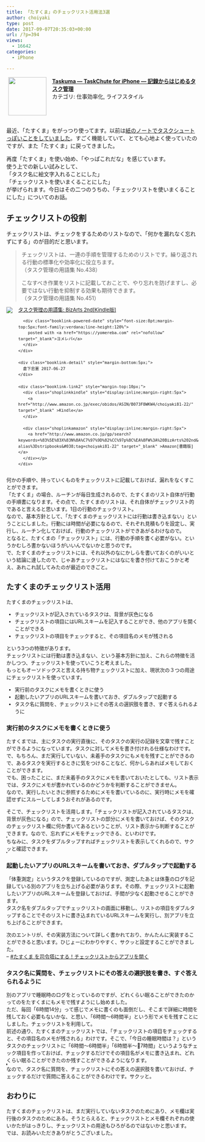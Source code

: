 ```yaml
---
title: 「たすくま」のチェックリスト活用法3選
author: choiyaki
type: post
date: 2017-09-07T20:35:03+00:00
url: /?p=394
views:
  - 16642
categories:
  - iPhone

---
```

<span class="appIcon"><img class="appIconImg" height="100" src="https://i0.wp.com/is3.mzstatic.com/image/thumb/Purple71/v4/55/49/b0/5549b03b-b6e5-4428-dbb9-629dffb4d111/source/100x100bb.jpg?fit=660%2C100" style="float:left;margin: 0px 15px 15px 5px;" data-recalc-dims="1" /></span><span class="appName"><strong><a href="https://itunes.apple.com/jp/app/taskuma-taskchute-for-iphone-%E8%A8%98%E9%8C%B2%E3%81%8B%E3%82%89%E3%81%AF%E3%81%98%E3%82%81%E3%82%8B%E3%82%BF%E3%82%B9%E3%82%AF%E7%AE%A1%E7%90%86/id896335635?mt=8&#038;uo=4&#038;at=7gIWFXQQ" target="itunes_store">Taskuma &#8212; TaskChute for iPhone &#8212; 記録からはじめるタスク管理</a></strong></span>  
<span class="appCategory">カテゴリ: 仕事効率化, ライフスタイル</span>  
<span class="badgeL" style="display:inline-block; margin:4px"><a href="https://itunes.apple.com/jp/app/taskuma-taskchute-for-iphone-%E8%A8%98%E9%8C%B2%E3%81%8B%E3%82%89%E3%81%AF%E3%81%98%E3%82%81%E3%82%8B%E3%82%BF%E3%82%B9%E3%82%AF%E7%AE%A1%E7%90%86/id896335635?mt=8&#038;uo=4&#038;at=7gIWFXQQ" target="itunes_store" style="display:inline-block;overflow:hidden;background:url(https://linkmaker.itunes.apple.com/htmlResources/assets/ja_jp//images/web/linkmaker/badge_appstore-lrg.png) no-repeat;width:135px;height:40px;"></a></span><br style="clear:both;" />

最近、「たすくま」をがっつり使ってます。以前は[紙のノートでタスクシュートっぽいことをしていました][1]。すごく機能していて、とても心地よく使っていたのですが、また「たすくま」に戻ってきました。

再度「たすくま」を使い始め、「やっぱこれだな」を感じています。  
使う上での新しい試みとして、  
「タスク名に絵文字入れることにした」  
「チェックリストを使いまくることにした」  
が挙げられます。今日はその二つのうちの、「チェックリストを使いまくることにした」についてのお話。

## チェックリストの役割

チェックリストは、チェックをするためのリストなので、「何かを漏れなく忘れずにする」のが目的だと思います。

> チェックリストは、一連の手順を管理するためのリストです。繰り返される行動の標準化や効率化に役立ちます。  
> （タスク管理の用語集 No.438）
> 
> こなすべき作業をリストに記載しておことで、やり忘れを防げますし、必要ではない行動を抑制する効果も期待できます。  
> （タスク管理の用語集 No.451） 

<div class="booklink-box" style="text-align:left;padding-bottom:20px;font-size:small;/zoom: 1;overflow: hidden;">
  <div class="booklink-image" style="float:left;margin:0 15px 10px 0;">
    <a href="http://www.amazon.co.jp/exec/obidos/asin/B073F8WKW4/choiyaki81-22/" target="_blank" ><img src="https://i2.wp.com/images-fe.ssl-images-amazon.com/images/I/41KD%2BtMKN8L._SL160_.jpg?w=660&#038;ssl=1" style="border: none;" data-recalc-dims="1" /></a>
  </div>
  
  <div class="booklink-info" style="line-height:120%;/zoom: 1;overflow: hidden;">
    <div class="booklink-name" style="margin-bottom:10px;line-height:120%">
      <a href="http://www.amazon.co.jp/exec/obidos/asin/B073F8WKW4/choiyaki81-22/" target="_blank" >タスク管理の用語集: BizArts 2nd[Kindle版]</a></p> 
      
      <div class="booklink-powered-date" style="font-size:8pt;margin-top:5px;font-family:verdana;line-height:120%">
        posted with <a href="https://yomereba.com" rel="nofollow" target="_blank">ヨメレバ</a>
      </div>
    </div>
    
    <div class="booklink-detail" style="margin-bottom:5px;">
      倉下忠憲 2017-06-27
    </div>
    
    <div class="booklink-link2" style="margin-top:10px;">
      <div class="shoplinkkindle" style="display:inline;margin-right:5px">
        <a href="http://www.amazon.co.jp/exec/obidos/ASIN/B073F8WKW4/choiyaki81-22/" target="_blank" >Kindle</a>
      </div>
      
      <div class="shoplinkamazon" style="display:inline;margin-right:5px">
        <a href="http://www.amazon.co.jp/gp/search?keywords=%83%5E%83X%83N%8A%C7%97%9D%82%CC%97p%8C%EA%8FW%3A%20BizArts%202nd&#038;__mk_ja_JP=%83J%83%5E%83J%83i&#038;url=search-alias%3Dstripbooks&#038;tag=choiyaki81-22" target="_blank" >Amazon[書籍版]</a>
      </div></p>
    </div>
  </div>
  
  <div class="booklink-footer" style="clear: left">
  </div>
</div>

何かの手順や、持っていくものをチェックリストに記載しておけば、漏れをなくすことができます。  
「たすくま」の場合、ルーチンが毎日生成されるので、たすくまのリスト自体が行動の手順書になります。その点で、たすくまのリストは、それ自体がチェックリスト的であると言えると思います。1日の行動のチェックリスト。  
なので、基本方針として、「たすくまのチェックリストには行動は書き込まない」ということにしました。行動には時間が必要になるので、それぞれ見積もりを設定し、実行し、ルーチン化しておけば、行動のチェックリストができあがるわけなので。  
となると、たすくまの「チェックリスト」には、行動の手順を書く必要がない。というかむしろ書かないほうがいいんでないかと思うのです。  
で、たすくまのチェックリストには、それ以外のなにかしらを書いておくのがいいという結論に達したので、じゃあチェックリストにはなにを書き付けておこうかと考え、あれこれ試してみたのが最近のできごと。

## たすくまのチェックリスト活用

たすくまのチェックリストは、

  * チェックリストが記入されているタスクは、背景が灰色になる
  * チェックリストの項目にはURLスキームを記入することができ、他のアプリを開くことができる
  * チェックリストの項目をチェックすると、その項目名のメモが残される

という3つの特徴があります。  
チェックリストには行動は書き込まない、という基本方針に加え、これらの特徴を活かしつつ、チェックリストを使っていこうと考えました。  
もっともオーソドックスと言える持ち物チェックリストに加え、現状次の３つの用途にチェックリストを使っています。

  * 実行前のタスクにメモを書くときに使う
  * 起動したいアプリのURLスキームを書いておき、ダブルタップで起動する
  * タスク名に質問を、チェックリストにその答えの選択肢を書き、すぐ答えられるように

### 実行前のタスクにメモを書くときに使う

たすくまでは、主にタスクの実行直後に、そのタスクの実行の記録を文章で残すことができるようになっています。タスクに対してメモを書き付けれる仕様なわけです。  
で、もちろん、まだ実行していない、未着手のタスクにもメモを残すことができるので、あるタスクを実行するときに気をつけることなど、何かしらあればメモしておくことができます。  
でも、困ったことに、まだ未着手のタスクにメモを書いておいたとしても、リスト表示では、タスクにメモが書かれているのかどうかを判断することができません。  
なので、実行したいときに参照するためにメモを書いているのに、実行時にメモを確認せずにスルーしてしまうおそれがあるのです。

そこで、チェックリストを活用します。「チェックリストが記入されているタスクは、背景が灰色になる」ので、チェックリストの部分にメモを書いておけば、そのタスクのチェックリスト欄に何か書いてあるということが、リスト表示から判断することができます。なので、忘れずにメモをチェックできる、といわけです。  
<a href="https://www.flickr.com/photos/57988299@N08/36919758842" target="_blank" rel="nofollow"><img src="https://i0.wp.com/farm5.static.flickr.com/4361/36919758842_5844336cae.jpg?w=660" alt="" title="IMG_5034 by choiyaki, on Flickr" style="border: 1px solid black;" data-recalc-dims="1" /></a>  
ちなみに、タスクをダブルタップすればチェックリストを表示してくれるので、サクッと確認できます。  
<a href="https://www.flickr.com/photos/57988299@N08/36919845072" target="_blank" rel="nofollow"><img src="https://i1.wp.com/farm5.static.flickr.com/4426/36919845072_27e6ff658c.jpg?w=660" alt="" title="IMG_5039 by choiyaki, on Flickr" style="border: 1px solid black;" data-recalc-dims="1" /></a>

### 起動したいアプリのURLスキームを書いておき、ダブルタップで起動する

「体重測定」というタスクを登録しているのですが、測定したあとは体重のログを記録している別のアプリを立ち上げる必要があります。その際、チェックリストに起動したいアプリのURLスキームを登録しておけば、手間が少なく起動させることができます。  
タスク名をダブルタップでチェックリストの画面に移動し、リストの項目をダブルタップすることでそのリストに書き込まれているURLスキームを実行し、別アプリを立ち上げることができます。

次のエントリが、その実装方法について詳しく書かれており、かんたんに実装することができると思います。ひじょーにわかりやすく、サクッと設定することができました。  
&#8211; [#たすくま を司令塔にする！チェックリストからアプリを開く][2]

### タスク名に質問を、チェックリストにその答えの選択肢を書き、すぐ答えられるように

別のアプリで睡眠時のログをとっているのですが、どれくらい眠ることができたのかってのをたすくまにもメモで残すようにし始めました。  
ただ、毎回「6時間14分」って感じでメモに書くのも面倒だし、そこまで詳細に時間を残しておく必要もないかな、と思い、「6時間〜6時間半」という形でメモを残すことにしました。チェックリストを利用して。  
前述の通り、たすくまのチェックリストでは、「チェックリストの項目をチェックすると、その項目名のメモが残される」わけです。そこで、「今日の睡眠時間は？」というタスクのチェックリストに「6時間〜6時間半」「6時間半〜7時間」というようなチェック項目を作っておけば、チェックするだけでその項目名がメモに書き込まれ、どれくらい眠ることができたのか残すことができるようになります。  
<a href="https://www.flickr.com/photos/57988299@N08/37090033195" target="_blank" rel="nofollow"><img src="https://i2.wp.com/farm5.static.flickr.com/4358/37090033195_c340c242a1.jpg?w=660" alt="" title="IMG_5032 by choiyaki, on Flickr" style="border: 1px solid black;" data-recalc-dims="1" /></a>  
<a href="https://www.flickr.com/photos/57988299@N08/36901685256" target="_blank" rel="nofollow"><img src="https://i2.wp.com/farm5.static.flickr.com/4436/36901685256_1d09668e5c.jpg?w=660" alt="" title="IMG_5033 by choiyaki, on Flickr" style="border: 1px solid black;" data-recalc-dims="1" /></a>  
なので、タスク名に質問を、チェックリストにその答えの選択肢を書いておけば、チェックするだけで質問に答えることができるわけです。サクッと。

## おわりに

たすくまのチェックリストは、まだ実行していないタスクのためにあり、メモ欄は実行後のタスクのためにある。そうとらえると、チェックリストとメモ欄それぞれの使いかたがはっきりし、チェックリストの用途もひろがるのではないかと思います。  
では、お読みいただきありがとうございました。

 [1]: https://choiyaki.com/?p=353
 [2]: http://kaji-raku.net/lifehack/task/taskuma/2997
